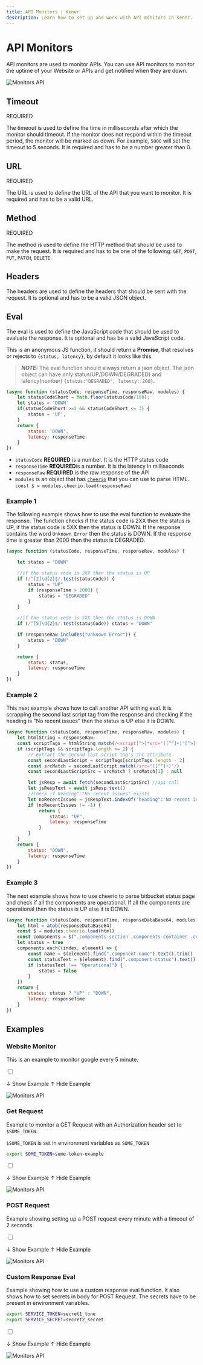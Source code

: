 ```yaml
---
title: API Monitors | Kener
description: Learn how to set up and work with API monitors in kener.
---
```


# API Monitors

API monitors are used to monitor APIs. You can use API monitors to monitor the uptime of your Website or APIs and get notified when they are down.

<div class="border rounded-md">

![Monitors API](/documentation/m_api.png)

</div>

## Timeout

<span class="text-red-500 text-xs font-semibold">
	REQUIRED
</span>

The timeout is used to define the time in milliseconds after which the monitor should timeout. If the monitor does not respond within the timeout period, the monitor will be marked as down. For example, `5000` will set the timeout to 5 seconds. It is required and has to be a number greater than 0.

## URL

<span class="text-red-500 text-xs font-semibold">
	REQUIRED
</span>

The URL is used to define the URL of the API that you want to monitor. It is required and has to be a valid URL.

## Method

<span class="text-red-500 text-xs font-semibold">
	REQUIRED
</span>

The method is used to define the HTTP method that should be used to make the request. It is required and has to be one of the following: `GET`, `POST`, `PUT`, `PATCH`, `DELETE`.

## Headers

The headers are used to define the headers that should be sent with the request. It is optional and has to be a valid JSON object.

## Eval

The eval is used to define the JavaScript code that should be used to evaluate the response. It is optional and has be a valid JavaScript code.

This is an anonymous JS function, it should return a **Promise**, that resolves or rejects to `{status, latency}`, by default it looks like this.

> **_NOTE:_** The eval function should always return a json object. The json object can have only status(UP/DOWN/DEGRADED) and latency(number)
> `{status:"DEGRADED", latency: 200}`.

```javascript
(async function (statusCode, responseTime, responseRaw, modules) {
	let statusCodeShort = Math.floor(statusCode/100);
	let status = 'DOWN'
    if(statusCodeShort >=2 && statusCodeShort <= 3) {
        status = 'UP',
    }
	return {
		status: 'DOWN',
		latency: responseTime,
	}
})
```

- `statusCode` **REQUIRED** is a number. It is the HTTP status code
- `responseTime` **REQUIRED**is a number. It is the latency in milliseconds
- `responseRaw` **REQUIRED** is the raw response of the API
- `modules` is an object that has [`cheerio`](https://www.npmjs.com/package/cheerio) that you can use to parse HTML. `const $ = modules.cheerio.load(responseRaw)` 



### Example 1

The following example shows how to use the eval function to evaluate the response. The function checks if the status code is 2XX then the status is UP, if the status code is 5XX then the status is DOWN. If the response contains the word `Unknown Error` then the status is DOWN. If the response time is greater than 2000 then the status is DEGRADED.

```javascript
(async function (statusCode, responseTime, responseRaw, modules) {

    let status = "DOWN"

    //if the status code is 2XX then the status is UP
    if (/^[2]\d{2}$/.test(statusCode)) {
        status = "UP"
        if (responseTime > 2000) {
            status = "DEGRADED"
        }
    }

    //if the status code is 5XX then the status is DOWN
    if (/^[5]\d{2}$/.test(statusCode)) status = "DOWN"

    if (responseRaw.includes("Unknown Error")) {
        status = "DOWN"
    }

    return {
        status: status,
        latency: responseTime
    }
})
```

### Example 2

This next example shows how to call another API withing eval. It is scrapping the second last script tag from the response and checking if the heading is "No recent issues" then the status is UP else it is DOWN.

```js
(async function (statusCode, responseTime, responseRaw, modules) {
    let htmlString = responseRaw;
    const scriptTags = htmlString.match(/<script[^>]*src="([^"]+)"[^>]*>/g)
    if (scriptTags && scriptTags.length >= 2) {
        // Extract the second last script tag's src attribute
        const secondLastScript = scriptTags[scriptTags.length - 2]
        const srcMatch = secondLastScript.match(/src="([^"]+)"/)
        const secondLastScriptSrc = srcMatch ? srcMatch[1] : null

        let jsResp = await fetch(secondLastScriptSrc) //api call
        let jsRespText = await jsResp.text()
        //check if heading":"No recent issues" exists
        let noRecentIssues = jsRespText.indexOf('heading":"No recent issues"')
        if (noRecentIssues != -1) {
            return {
                status: "UP",
                latency: responseTime
            }
        }
    }
    return {
        status: "DOWN",
        latency: responseTime
    }
})
```

### Example 3

The next example shows how to use cheerio to parse bitbucket status page and check if all the components are operational. If all the components are operational then the status is UP else it is DOWN.

```js
(async function (statusCode, responseTime, responseDataBase64, modules) {
    let html = atob(responseDataBase64)
    const $ = modules.cheerio.load(html)
    const components = $(".components-section .components-container .component-container")
    let status = true
    components.each((index, element) => {
        const name = $(element).find(".component-name").text().trim()
        const statusText = $(element).find(".component-status").text().trim()
        if (statusText !== "Operational") {
            status = false
        }
    })
    return {
        status: status ? "UP" : "DOWN",
        latency: responseTime
    }
})
```

## Examples

### Website Monitor

This is an example to monitor google every 5 minute.

<label for="websiteMonitor" class="accm">

<input type="checkbox" class="absolute opacity-0" id="websiteMonitor" />

<p class="font-medium p-1 accmt rounded-md showaccm">
	<span>↓ Show Example</span>
	<span>↑ Hide Example</span>
</p>

<div class="border rounded-md">

![Monitors API](/documentation/m_ex_website.png)

</div>

</label>

### Get Request

Example to monitor a GET Request with an Authorization header set to `$SOME_TOKEN`.

`$SOME_TOKEN` is set in environment variables as `SOME_TOKEN`

```bash
export SOME_TOKEN=some-token-example
```

<label for="exp2" class="accm">

<input type="checkbox" class="absolute opacity-0" id="exp2" />

<p class=" font-medium p-1 accmt rounded-md showaccm">
	<span>↓ Show Example</span>
	<span>↑ Hide Example</span>
</p>

<div class="border rounded-md p-1">

![Monitors API](/documentation/m_ex_2.png)

</div>

</label>

### POST Request

Example showing setting up a POST request every minute with a timeout of 2 seconds.

<label for="exp3" class="accm">

<input type="checkbox" class="absolute opacity-0" id="exp3" />

<p class=" font-medium p-1 accmt rounded-md showaccm">
	<span>↓ Show Example</span>
	<span>↑ Hide Example</span>
</p>

<div class="border rounded-md p-1">

![Monitors API](/documentation/m_ex_3.png)

</div>

</label>

### Custom Response Eval

Example showing how to use a custom response eval function. It also shows how to set secrets in body for POST Request.
The secrets have to be present in environment variables.

```bash
export SERVICE_TOKEN=secret1_tone
export SERVICE_SECRET=secret2_secret
```

<label for="exp4" class="accm">

<input type="checkbox" class="absolute opacity-0" id="exp4" />

<p class=" font-medium p-1 accmt rounded-md showaccm">
	<span>↓ Show Example</span>
	<span>↑ Hide Example</span>
</p>

<div class="border rounded-md p-1">

![Monitors API](/documentation/m_ex_4.png)

</div>

</label>
